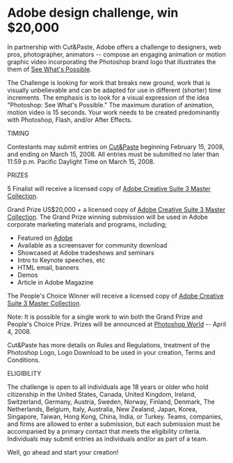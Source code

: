 # Adobe design challenge, win $20,000

In partnership with Cut&Paste, Adobe offers a challenge to designers, web pros, photographer, animators -- compose an engaging animation or motion graphic video incorporating the Photoshop brand logo that illustrates the them of <a href="http://swp.cutandpaste.com/">See What's Possible</a>.

The Challenge is looking for work that breaks new ground, work that is visually unbelievable and can be adapted for use in different (shorter) time increments. The emphasis is to look for a visual expression of the idea "Photoshop: See What's Possible." The maximum duration of animation, motion video is 15 seconds. Your work needs to be created predominantly with Photoshop, Flash, and/or After Effects.

TIMING

Contestants may submit entries on <a href="http://swp.cutandpaste.com/">Cut&Paste</a> beginning February 15, 2008, and ending on March 15, 2008. All entries must be submitted no later than 11:59 p.m. Pacific Daylight Time on March 15, 2008.

PRIZES

5 Finalist will receive a licensed copy of <a href="http://www.adobe.com/products/creativesuite/mastercollection/">Adobe Creative Suite 3 Master Collection</a>.

Grand Prize US$20,000 + a licensed copy of <a href="http://www.adobe.com/products/creativesuite/mastercollection/">Adobe Creative Suite 3 Master Collection</a>. The Grand Prize winning submission will be used in Adobe corporate marketing materials and programs, including;

- Featured on <a href="http://www.adobe.com/">Adobe</a>
- Available as a screensaver for community download
- Showcased at Adobe tradeshows and seminars
- Intro to Keynote speeches, etc
- HTML email, banners
- Demos
- Article in Adobe Magazine

The People's Choice Winner will receive a licensed copy of <a href="http://www.adobe.com/products/creativesuite/mastercollection/">Adobe Creative Suite 3 Master Collection</a>.

Note: It is possible for a single work to win both the Grand Prize and People's Choice Prize. Prizes will be announced at <a href="http://www.photoshopworld.com/">Photoshop World</a> -- April 4, 2008.

Cut&Paste has more details on Rules and Regulations, treatment of the Photoshop Logo, Logo Download to be used in your creation, Terms and Conditions.

ELIGIBILITY

The challenge is open to all individuals age 18 years or older who hold citizenship in the United States, Canada, United Kingdom, Ireland, Switzerland, Germany, Austria, Sweden, Norway, Finland, Denmark, The Netherlands, Belgium, Italy, Australia, New Zealand, Japan, Korea, Singapore, Taiwan, Hong Kong, China, India, or Turkey. Teams, companies, and firms are allowed to enter a submission, but each submission must be accompanied by a primary contact that meets the eligibility criteria. Individuals may submit entries as individuals and/or as part of a team.

Well, go ahead and start your creation!
